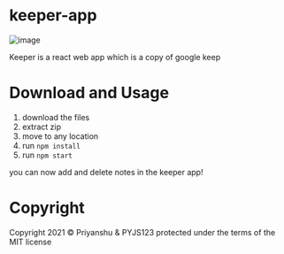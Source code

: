 # keeper-app
![image](https://user-images.githubusercontent.com/66972468/114570700-f4f50a00-9c6d-11eb-9a35-771c602795a8.png)

Keeper is a react web app which is a copy of google keep

# Download and Usage
1. download the files
2. extract zip
3. move to any location
4. run `npm install`
5. run `npm start`

you can now add and delete notes in the keeper app!

# Copyright
Copyright 2021 © Priyanshu & PYJS123
protected under the terms of the MIT license


